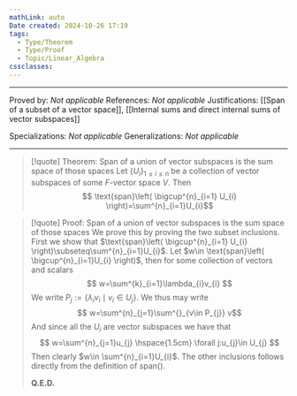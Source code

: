 ```yaml
---
mathLink: auto
Date created: 2024-10-26 17:19
tags:
  - Type/Theorem
  - Type/Proof
  - Topic/Linear_Algebra
cssclasses:
---
```


---

Proved by: _Not applicable_
References: _Not applicable_
Justifications: [[Span of a subset of a vector space]], [[Internal sums and direct internal sums of vector subspaces]]

Specializations: _Not applicable_
Generalizations: _Not applicable_

---

> [!quote] Theorem: Span of a union of vector subspaces is the sum space of those spaces
> Let $\{ U_{i} \}_{1\leq i\leq n}$ be a collection of vector subspaces of some $F$-vector space $V$. Then $$  \text{span}\left( \bigcup^{n}_{i=1} U_{i} \right)=\sum^{n}_{i=1}U_{i}$$

>[!quote] Proof: Span of a union of vector subspaces is the sum space of those spaces
>We prove this by proving the two subset inclusions. First we show that $\text{span}\left( \bigcup^{n}_{i=1} U_{i} \right)\subseteq\sum^{n}_{i=1}U_{i}$. Let $w\in \text{span}\left( \bigcup^{n}_{i=1}U_{i} \right)$, then for some collection of vectors and scalars $$ w=\sum^{k}_{i=1}\lambda_{i}v_{i} $$We write $P_{j}:=\{ \lambda_{i}v_{i} \mid v_{i}\in U_{j} \}$. We thus may write $$ w=\sum^{n}_{j=1}\sum^{}_{v\in P_{j}} v$$And since all the $U_{i}$ are vector subspaces we have that $$ w=\sum^{n}_{j=1}u_{j} \hspace{1.5cm} \forall j:u_{j}\in U_{j} $$Then clearly $w\in \sum^{n}_{i=1}U_{i}$. The other inclusions follows directly from the definition of $\text{span}()$.
>
>**Q.E.D.**

